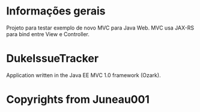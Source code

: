 # Informações gerais
Projeto para testar exemplo de novo MVC para Java Web. MVC usa JAX-RS para bind entre View e Controller.

# DukeIssueTracker
Application written in the Java EE MVC 1.0 framework (Ozark).

# Copyrights from Juneau001
